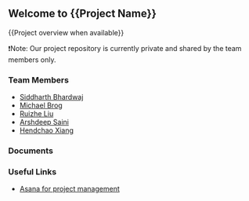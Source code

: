## Welcome to {{Project Name}}

{{Project overview when available}}

:heavy_exclamation_mark:Note: Our project repository is currently private and shared by the team members only.

### Team Members
* [Siddharth Bhardwaj](https://github.com/SidB16)
* [Michael Brog](https://github.com/MichaelBrog)
* [Ruizhe Liu](http://github.com/viloil)
* [Arshdeep Saini](https://github.com/omegashin)
* [Hendchao Xiang](https://github.com/william-xiang)

### Documents

### Useful Links
- [Asana for project management](https://app.asana.com/0/1192871833278825/list)
